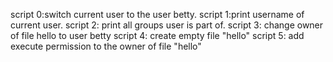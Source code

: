 script 0:switch current user to the user betty.
script 1:print username of current user.
script 2: print all groups user is part of.
script 3: change owner of file hello to user betty
script 4: create empty file "hello"
script 5: add execute permission to the owner of file "hello"